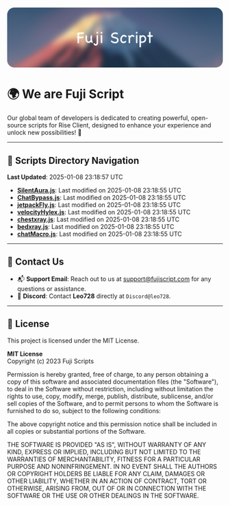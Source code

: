 ![Banner](.github/b.webp)

# 🌍 **We are Fuji Script**

Our global team of developers is dedicated to creating powerful, open-source scripts for Rise Client, designed to enhance your experience and unlock new possibilities! 🌟

---
<!-- SCRIPTS_NAVIGATION_START -->
## 📂 **Scripts Directory Navigation**

**Last Updated**: 2025-01-08 23:18:57 UTC

- **[SilentAura.js](scripts/SilentAura.js)**: Last modified on 2025-01-08 23:18:55 UTC
- **[ChatBypass.js](scripts/ChatBypass.js)**: Last modified on 2025-01-08 23:18:55 UTC
- **[jetpackFly.js](scripts/jetpackFly.js)**: Last modified on 2025-01-08 23:18:55 UTC
- **[velocityHylex.js](scripts/velocityHylex.js)**: Last modified on 2025-01-08 23:18:55 UTC
- **[chestxray.js](scripts/chestxray.js)**: Last modified on 2025-01-08 23:18:55 UTC
- **[bedxray.js](scripts/bedxray.js)**: Last modified on 2025-01-08 23:18:55 UTC
- **[chatMacro.js](scripts/chatMacro.js)**: Last modified on 2025-01-08 23:18:55 UTC

<!-- SCRIPTS_NAVIGATION_END -->

---

## 💬 **Contact Us**  
- 📬 **Support Email**: Reach out to us at [support@fujiscript.com](mailto:support@fujiscript.com) for any questions or assistance.  
- 💬 **Discord**: Contact **Leo728** directly at `Discord@leo728`.

---

## 📜 **License**

This project is licensed under the MIT License.  

**MIT License**  
Copyright (c) 2023 Fuji Scripts  

Permission is hereby granted, free of charge, to any person obtaining a copy of this software and associated documentation files (the "Software"), to deal in the Software without restriction, including without limitation the rights to use, copy, modify, merge, publish, distribute, sublicense, and/or sell copies of the Software, and to permit persons to whom the Software is furnished to do so, subject to the following conditions:  

The above copyright notice and this permission notice shall be included in all copies or substantial portions of the Software.  

THE SOFTWARE IS PROVIDED "AS IS", WITHOUT WARRANTY OF ANY KIND, EXPRESS OR IMPLIED, INCLUDING BUT NOT LIMITED TO THE WARRANTIES OF MERCHANTABILITY, FITNESS FOR A PARTICULAR PURPOSE AND NONINFRINGEMENT. IN NO EVENT SHALL THE AUTHORS OR COPYRIGHT HOLDERS BE LIABLE FOR ANY CLAIM, DAMAGES OR OTHER LIABILITY, WHETHER IN AN ACTION OF CONTRACT, TORT OR OTHERWISE, ARISING FROM, OUT OF OR IN CONNECTION WITH THE SOFTWARE OR THE USE OR OTHER DEALINGS IN THE SOFTWARE.  
